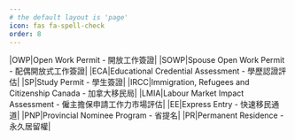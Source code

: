 ```yaml
---
# the default layout is 'page'
icon: fas fa-spell-check
order: 8
---
```


|OWP|Open Work Permit - 開放工作簽證|
|SOWP|Spouse Open Work Permit - 配偶開放式工作簽證|
|ECA|Educational Credential Assessment - 學歷認證評估|
|SP|Study Permit - 學生簽證|
|IRCC|Immigration, Refugees and Citizenship Canada - 加拿大移民局|
|LMIA|Labour Market Impact Assessment - 僱主擔保申請工作力市場評估|
|EE|Express Entry - 快速移民通道|
|PNP|Provincial Nominee Program - 省提名|
|PR|Permanent Residence -永久居留權|